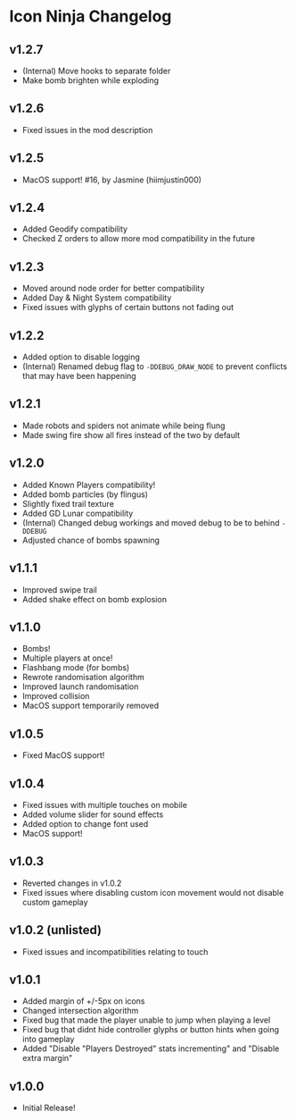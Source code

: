 # Icon Ninja Changelog
## v1.2.7
- (Internal) Move hooks to separate folder
- Make bomb brighten while exploding
## v1.2.6
- Fixed issues in the mod description
## v1.2.5
- MacOS support! #16, by Jasmine (hiimjustin000)
## v1.2.4
- Added Geodify compatibility
- Checked Z orders to allow more mod compatibility in the future
## v1.2.3
- Moved around node order for better compatibility
- Added Day & Night System compatibility
- Fixed issues with glyphs of certain buttons not fading out
## v1.2.2
- Added option to disable logging
- (Internal) Renamed debug flag to `-DDEBUG_DRAW_NODE` to prevent conflicts that may have been happening
## v1.2.1
- Made robots and spiders not animate while being flung
- Made swing fire show all fires instead of the two by default
## v1.2.0
- Added Known Players compatibility!
- Added bomb particles (by flingus)
- Slightly fixed trail texture
- Added GD Lunar compatibility
- (Internal) Changed debug workings and moved debug to be to behind `-DDEBUG`
- Adjusted chance of bombs spawning
## v1.1.1
- Improved swipe trail
- Added shake effect on bomb explosion
## v1.1.0
- Bombs!
- Multiple players at once!
- Flashbang mode (for bombs)
- Rewrote randomisation algorithm
- Improved launch randomisation
- Improved collision
- MacOS support temporarily removed
## v1.0.5
- Fixed MacOS support!
## v1.0.4
- Fixed issues with multiple touches on mobile
- Added volume slider for sound effects
- Added option to change font used
- MacOS support!
## v1.0.3
- Reverted changes in v1.0.2
- Fixed issues where disabling custom icon movement would not disable custom gameplay
## v1.0.2 (unlisted)
- Fixed issues and incompatibilities relating to touch
## v1.0.1
- Added margin of +/-5px on icons
- Changed intersection algorithm
- Fixed bug that made the player unable to jump when playing a level
- Fixed bug that didnt hide controller glyphs or button hints when going into gameplay
- Added "Disable "Players Destroyed" stats incrementing" and "Disable extra margin"
## v1.0.0
- Initial Release!
